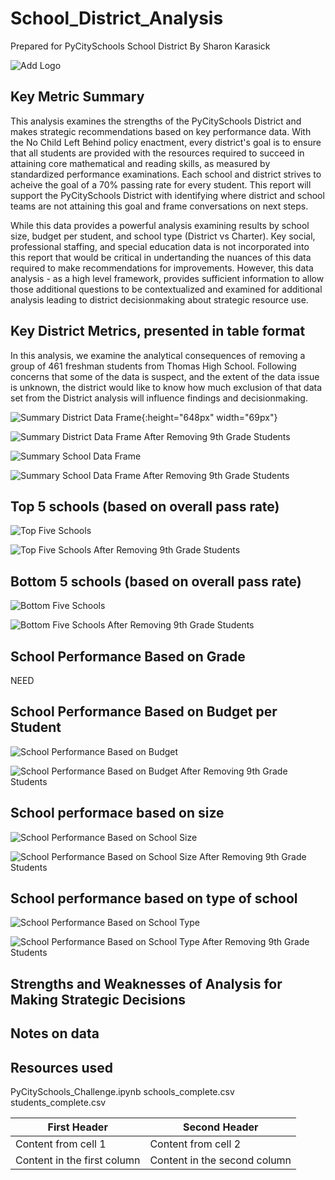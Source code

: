 # School_District_Analysis
Prepared for PyCitySchools School District
By Sharon Karasick

![Add Logo](/PyCityPlay.png)
## Key Metric Summary
This analysis examines the strengths of the PyCitySchools District and makes strategic recommendations based on key performance data. With the No Child Left Behind policy enactment, every district's goal is to ensure that all students are provided with the resources required to succeed in attaining core mathematical and reading skills, as measured by standardized performance examinations.  Each school and district strives to acheive the goal of a 70% passing rate for every student. This report will support the PyCitySchools District with identifying where district and school teams are not attaining this goal and frame conversations on next steps.

While this data provides a powerful analysis examining results by school size, budget per student, and school type (District vs Charter).  Key social, professional staffing, and special education data is not incorporated into this report that would be critical in undertanding the nuances of this data required to make recommendations for improvements. However, this data analysis - as a high level framework, provides sufficient information to allow those additional questions to be contextualized and examined for additional analysis leading to district decisionmaking about strategic resource use.  


## Key District Metrics, presented in table format

In this analysis, we examine the analytical consequences of removing a group of 461 freshman students from Thomas High School.  Following concerns that some of the data is suspect, and the extent of the data issue is unknown,  the district would like to know how much exclusion of that data set from the District analysis will influence findings and decisionmaking. 

![Summary District Data Frame](/district_summary1.png){:height="648px" width="69px"}

![Summary District Data Frame After Removing 9th Grade Students](/district_summary2.png)

![Summary School Data Frame](/school_summary1.png)

![Summary School Data Frame After Removing 9th Grade Students](/school_summary2.png)

## Top 5 schools (based on overall pass rate)

![Top Five Schools](/Top_Schools_1.png)

![Top Five Schools After Removing 9th Grade Students](/top_schools2.png)

## Bottom 5 schools (based on overall pass rate)
![Bottom Five Schools](/Bottom_Schools1.png)

![Bottom Five Schools After Removing 9th Grade Students](/bottom_schools2.png)

## School Performance Based on Grade

NEED

## School Performance Based on Budget per Student
![School Performance Based on Budget](/school_spend1.png)

![School Performance Based on Budget After Removing 9th Grade Students](/school_spend2.png)

## School performace based on size
![School Performance Based on School Size](/school_size1.png)

![School Performance Based on School Size After Removing 9th Grade Students](/ScoresbySchoolSize2.png)

## School performance based on type of school
![School Performance Based on School Type](/school_type1.png)

![School Performance Based on School Type After Removing 9th Grade Students](/school_type2.png)

## Strengths and Weaknesses of Analysis for Making Strategic Decisions


## Notes on data



## Resources used
PyCitySchools_Challenge.ipynb
schools_complete.csv
students_complete.csv


First Header | Second Header
------------ | -------------
Content from cell 1 | Content from cell 2
Content in the first column | Content in the second column
